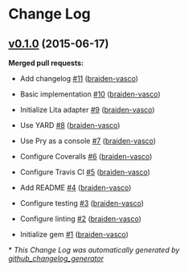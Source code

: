 # Change Log

## [v0.1.0](https://github.com/braiden-vasco/lita-vkontakte/tree/v0.1.0) (2015-06-17)

**Merged pull requests:**

- Add changelog [\#11](https://github.com/braiden-vasco/lita-vkontakte/pull/11) ([braiden-vasco](https://github.com/braiden-vasco))

- Basic implementation [\#10](https://github.com/braiden-vasco/lita-vkontakte/pull/10) ([braiden-vasco](https://github.com/braiden-vasco))

- Initialize Lita adapter [\#9](https://github.com/braiden-vasco/lita-vkontakte/pull/9) ([braiden-vasco](https://github.com/braiden-vasco))

- Use YARD [\#8](https://github.com/braiden-vasco/lita-vkontakte/pull/8) ([braiden-vasco](https://github.com/braiden-vasco))

- Use Pry as a console [\#7](https://github.com/braiden-vasco/lita-vkontakte/pull/7) ([braiden-vasco](https://github.com/braiden-vasco))

- Configure Coveralls [\#6](https://github.com/braiden-vasco/lita-vkontakte/pull/6) ([braiden-vasco](https://github.com/braiden-vasco))

- Configure Travis CI [\#5](https://github.com/braiden-vasco/lita-vkontakte/pull/5) ([braiden-vasco](https://github.com/braiden-vasco))

- Add README [\#4](https://github.com/braiden-vasco/lita-vkontakte/pull/4) ([braiden-vasco](https://github.com/braiden-vasco))

- Configure testing [\#3](https://github.com/braiden-vasco/lita-vkontakte/pull/3) ([braiden-vasco](https://github.com/braiden-vasco))

- Configure linting [\#2](https://github.com/braiden-vasco/lita-vkontakte/pull/2) ([braiden-vasco](https://github.com/braiden-vasco))

- Initialize gem [\#1](https://github.com/braiden-vasco/lita-vkontakte/pull/1) ([braiden-vasco](https://github.com/braiden-vasco))



\* *This Change Log was automatically generated by [github_changelog_generator](https://github.com/skywinder/Github-Changelog-Generator)*